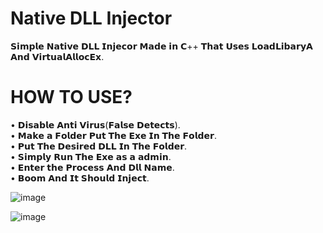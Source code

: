 # Native DLL Injector

𝗦𝗶𝗺𝗽𝗹𝗲 𝗡𝗮𝘁𝗶𝘃𝗲 𝗗𝗟𝗟 𝗜𝗻𝗷𝗲𝗰𝗼𝗿 𝗠𝗮𝗱𝗲 𝗶𝗻 𝗖++ 𝗧𝗵𝗮𝘁 𝗨𝘀𝗲𝘀 𝗟𝗼𝗮𝗱𝗟𝗶𝗯𝗮𝗿𝘆𝗔 𝗔𝗻𝗱 𝗩𝗶𝗿𝘁𝘂𝗮𝗹𝗔𝗹𝗹𝗼𝗰𝗘𝘅.

 # HOW TO USE?
 • 𝗗𝗶𝘀𝗮𝗯𝗹𝗲 𝗔𝗻𝘁𝗶 𝗩𝗶𝗿𝘂𝘀(𝗙𝗮𝗹𝘀𝗲 𝗗𝗲𝘁𝗲𝗰𝘁𝘀).<br />
 • 𝗠𝗮𝗸𝗲 𝗮 𝗙𝗼𝗹𝗱𝗲𝗿 𝗣𝘂𝘁 𝗧𝗵𝗲 𝗘𝘅𝗲 𝗜𝗻 𝗧𝗵𝗲 𝗙𝗼𝗹𝗱𝗲𝗿.<br />
 • 𝗣𝘂𝘁 𝗧𝗵𝗲 𝗗𝗲𝘀𝗶𝗿𝗲𝗱 𝗗𝗟𝗟 𝗜𝗻 𝗧𝗵𝗲 𝗙𝗼𝗹𝗱𝗲𝗿.<br />
 • 𝗦𝗶𝗺𝗽𝗹𝘆 𝗥𝘂𝗻 𝗧𝗵𝗲 𝗘𝘅𝗲 𝗮𝘀 𝗮 𝗮𝗱𝗺𝗶𝗻.<br />
 • 𝗘𝗻𝘁𝗲𝗿 𝘁𝗵𝗲 𝗣𝗿𝗼𝗰𝗲𝘀𝘀 𝗔𝗻𝗱 𝗗𝗹𝗹 𝗡𝗮𝗺𝗲.<br />
 • 𝗕𝗼𝗼𝗺 𝗔𝗻𝗱 𝗜𝘁 𝗦𝗵𝗼𝘂𝗹𝗱 𝗜𝗻𝗷𝗲𝗰𝘁.<br />

![image](https://github.com/idkhidden/Native-Injector/assets/91305428/79fc79be-b4f8-4718-8c11-2cd981bac202)


![image](https://github.com/idkhidden/Native-Injector/assets/91305428/d39693b0-d99e-4221-a6df-740c35ce20d2)
